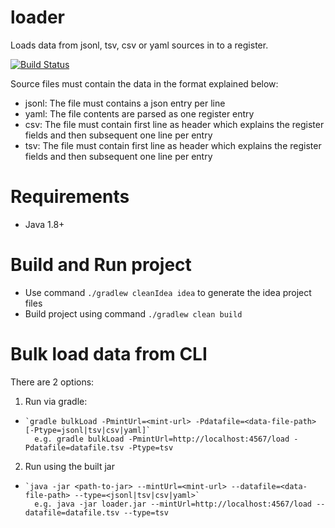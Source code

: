 # loader
Loads data from jsonl, tsv, csv or yaml sources in to a register.

[![Build Status](https://travis-ci.org/openregister/loader.svg?branch=master)](https://travis-ci.org/openregister/loader)

Source files must contain the data in the format explained below:

- jsonl: The file must contains a json entry per line
- yaml: The file contents are parsed as one register entry
- csv: The file must contain first line as header which explains the register fields and then subsequent one line per entry
- tsv: The file must contain first line as header which explains the register fields and then subsequent one line per entry

# Requirements

- Java 1.8+

# Build and Run project

- Use command `./gradlew cleanIdea idea` to generate the idea project files
- Build project using command `./gradlew clean build`

# Bulk load data from CLI

There are 2 options:

1. Run via gradle:
-     `gradle bulkLoad -PmintUrl=<mint-url> -Pdatafile=<data-file-path> [-Ptype=jsonl|tsv|csv|yaml]`
        e.g. gradle bulkLoad -PmintUrl=http://localhost:4567/load -Pdatafile=datafile.tsv -Ptype=tsv
2. Run using the built jar
-     `java -jar <path-to-jar> --mintUrl=<mint-url> --datafile=<data-file-path> --type=<jsonl|tsv|csv|yaml>`
        e.g. java -jar loader.jar --mintUrl=http://localhost:4567/load --datafile=datafile.tsv --type=tsv
